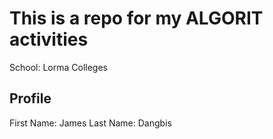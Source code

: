 # This is a repo for my ALGORIT activities
School: Lorma Colleges

## Profile
First Name: James
Last Name: Dangbis